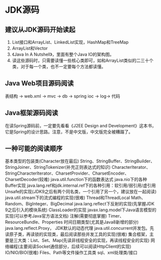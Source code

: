 # JDK源码

## 建议从JDK源码开始读起

1. List接口和ArrayList、LinkedList实现，HashMap和TreeMap
2. ArrayList和Vector
3. 《Java In A Nutshell》，里面有整个Java IO的架构图。
4. 读这些源码时，只需要读懂一些核心类即可，如和ArrayList类似的二三十个类，对于每一个类，也不一定要每个方法都读懂。

## Java Web项目源码阅读

表结构 → web.xml → mvc → db → spring ioc → log→ 代码

## Java框架源码阅读

在读Spring源码前，一定要先看看《J2EE Design and Development》这本书，它是Spring的设计思路。注意，不是中文版，中文版完全被糟蹋了。

## 一种可能的阅读顺序

基本类型的包装类(Character放在最后)
String、StringBuffer、StringBuilder、StringJoiner、StringTokenizer(补充正则表达式的知识)
CharacterIterator、StringCharacterIterator、CharsetProvider、CharsetEncoder、CharsetDecoder(较难)
java.util.function下的函数表达式
java.nio下的各种Buffer实现
java.lang.ref和jdk.internal.ref下的各种引用：软引用/弱引用/虚引用
Unsafe的实现(JDK9之后有两个同名类，一个引用了另一个，建议放在一起阅读)
java.util.stream下的流式编程的实现(很难)
Thread和ThreadLocal
Math、Random、BigInteger、BigDecimal
java.lang.reflect下反射的实现(先掌握JDK 9之后引入的模块系统)
ClassLoader的实现
javax.lang.model下Java语言模型的实现(可以参考Java官方语法文档)
注解(需要彻底掌握)
Timer、ResourceBundle、Properties
时间日期类型(尤其是Java8新增的部分)
java.lang.reflect.Proxy， JDK默认的动态代理
java.util.concurrent并发包。先读原子类，再读锁的实现类，最后阅读那些并发工具的实现(很难)
集合框架，主要是三大类：List、Set、Map(先读非线程安全的实现，再读线程安全的实现)
网络编程(主要阅读Socket通信部分，后续可以阅读HttpClient的实现)
IO/NIO/BIO(很难)
Files、Path等文件操作工具类
sql、xml处理类/接口
